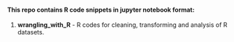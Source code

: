 #### This repo contains R code snippets in jupyter notebook format:
1. __wrangling_with_R__ - R codes for cleaning, transforming and analysis of R datasets.
